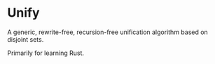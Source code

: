 # Unify

A generic, rewrite-free, recursion-free unification algorithm based on disjoint sets.

Primarily for learning Rust. 

